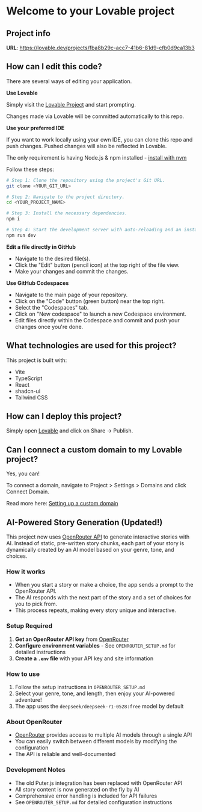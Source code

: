 # Welcome to your Lovable project

## Project info

**URL**: https://lovable.dev/projects/fba8b29c-acc7-41b6-81d9-cfb0d9ca13b3

## How can I edit this code?

There are several ways of editing your application.

**Use Lovable**

Simply visit the [Lovable Project](https://lovable.dev/projects/fba8b29c-acc7-41b6-81d9-cfb0d9ca13b3) and start prompting.

Changes made via Lovable will be committed automatically to this repo.

**Use your preferred IDE**

If you want to work locally using your own IDE, you can clone this repo and push changes. Pushed changes will also be reflected in Lovable.

The only requirement is having Node.js & npm installed - [install with nvm](https://github.com/nvm-sh/nvm#installing-and-updating)

Follow these steps:

```sh
# Step 1: Clone the repository using the project's Git URL.
git clone <YOUR_GIT_URL>

# Step 2: Navigate to the project directory.
cd <YOUR_PROJECT_NAME>

# Step 3: Install the necessary dependencies.
npm i

# Step 4: Start the development server with auto-reloading and an instant preview.
npm run dev
```

**Edit a file directly in GitHub**

- Navigate to the desired file(s).
- Click the "Edit" button (pencil icon) at the top right of the file view.
- Make your changes and commit the changes.

**Use GitHub Codespaces**

- Navigate to the main page of your repository.
- Click on the "Code" button (green button) near the top right.
- Select the "Codespaces" tab.
- Click on "New codespace" to launch a new Codespace environment.
- Edit files directly within the Codespace and commit and push your changes once you're done.

## What technologies are used for this project?

This project is built with:

- Vite
- TypeScript
- React
- shadcn-ui
- Tailwind CSS

## How can I deploy this project?

Simply open [Lovable](https://lovable.dev/projects/fba8b29c-acc7-41b6-81d9-cfb0d9ca13b3) and click on Share -> Publish.

## Can I connect a custom domain to my Lovable project?

Yes, you can!

To connect a domain, navigate to Project > Settings > Domains and click Connect Domain.

Read more here: [Setting up a custom domain](https://docs.lovable.dev/tips-tricks/custom-domain#step-by-step-guide)

## AI-Powered Story Generation (Updated!)

This project now uses [OpenRouter API](https://openrouter.ai/) to generate interactive stories with AI. Instead of static, pre-written story chunks, each part of your story is dynamically created by an AI model based on your genre, tone, and choices.

### How it works
- When you start a story or make a choice, the app sends a prompt to the OpenRouter API.
- The AI responds with the next part of the story and a set of choices for you to pick from.
- This process repeats, making every story unique and interactive.

### Setup Required
1. **Get an OpenRouter API key** from [OpenRouter](https://openrouter.ai/)
2. **Configure environment variables** - See `OPENROUTER_SETUP.md` for detailed instructions
3. **Create a `.env` file** with your API key and site information

### How to use
1. Follow the setup instructions in `OPENROUTER_SETUP.md`
2. Select your genre, tone, and length, then enjoy your AI-powered adventure!
3. The app uses the `deepseek/deepseek-r1-0528:free` model by default

### About OpenRouter
- [OpenRouter](https://openrouter.ai/) provides access to multiple AI models through a single API
- You can easily switch between different models by modifying the configuration
- The API is reliable and well-documented

### Development Notes
- The old Puter.js integration has been replaced with OpenRouter API
- All story content is now generated on the fly by AI
- Comprehensive error handling is included for API failures
- See `OPENROUTER_SETUP.md` for detailed configuration instructions
